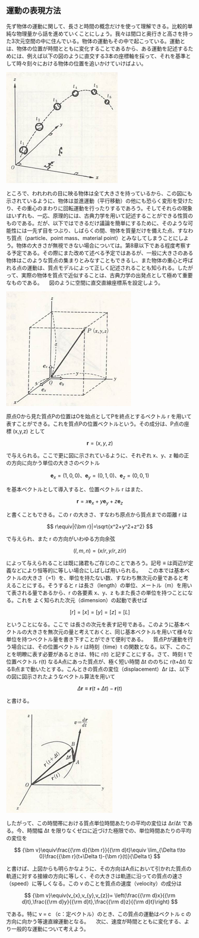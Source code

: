 
## 運動の表現方法

先ず物体の運動に関して、長さと時間の概念だけを使って理解できる。比較的単純な物理量から話を進めていくことにしょう。我々は間口と奥行きと高さを持った3次元空間の中に住んでいる。物体の運動もその中で起こっている。運動とは、物体の位置が時間とともに変化することであるから、ある運動を記述するためには、例えば以下の図のように直交する3本の座標軸を採って、それを基準として時々刻々における物体の位置を追いかけていけばよい。

![運動](./images/motion.png)

ところで、われわれの目に映る物体は全て大きさを持っているから、この図にも示されているように、物体は並進運動（平行移動）の他にも恐らく変形を受けたり、その重心のまわりに回転運動を行ったりするであろう。そしてそれらの現象はいずれも、一応、原理的には、古典力学を用いて記述することができる性質のものである。だが、以下ではできるだけ議論を簡単にするために、そのような可能性には一先ず目をつぶり、しばらくの間、物体を質量だけを備えた点、すなわち質点（particle、point mass、material point）とみなしてしまうことにしよう。物体の大きさが無視できない場合については。第8章以下である程度考察する予定である。その際にまた改めて述べる予定ではあるが、一般に大きさのある物体はこのような質点の集まりとみなすこともできるし、また物体の重心と呼ばれる点の運動は、質点モデルによって正しく記述されることも知られる。したがって、実際の物体を質点で近似することは、古典力学の出発点として極めて重要なものである。
　図のように空間に直交直線座標系を設定しよう。

![直交座標系](./images/rectangular_system.png)


原点Oから見た質点Pの位置はOを始点としてPを終点とするベクトル r を用いて表すことができる。これを質点Pの位置ベクトルという。その成分は、P点の座標  (x,y,z) として

$$ {\bm r}=(x,y,z) $$

で与えられる。ここで更に図に示されているように、それぞれ x、y、z 軸の正の方向に向かう単位の大きさのベクトル

$$
    {\bm e_{x}}=(1,0,0)、 
    {\bm e_{y}}=(0,1,0)、
    {\bm e_{z}}=(0,0,1)
$$

を基本ベクトルとして導入すると、位置ベクトル r はまた、

$$ {\bm r}=x{\bm e_{x}}+y{\bm e_{y}}+z{\bm e_{z}} $$

と書くこともできる。この r の大きさ、すなわち原点から質点までの距離 r は

$$ r\equiv|{\bm r}|=\sqrt{x^2+y^2+z^2} $$

で与えられ、また r の方向がいわゆる方向余弦

$$ (l,m,n)=(x/r,y/r,z/r) $$

によって与えられることは既に諸君もご存じのことであろう。記号 ≡ は両辺が定義などにより恒等的に等しい場合にしばしば用いられる。
　この本では基本ベクトルの大きさ（=1）を、単位を持たない数、すなわち無次元の量であると考えることにする。そうすると r は長さ（length）の単位、メートル（m）を用いて表される量であるから、r の各要素 x、y、z もまた長さの単位を持つことになる。これを よく知られた次元（dimension）の起動で表せば

$$ [r]=[x]=[y]=[z]=[L] $$

ということになる。ここで  は長さの次元を表す記号である。このように基本ベクトルの大きさを無次元の量と考えておくと、同じ基本ベクトルを用いて様々な単位を持つベクトル量を書き下すことができて便利である。
　質点Pが運動を行う場合には、その位置ベクトル r は時刻（time）t の関数となる。以下、このことを明瞭に表す必要があるときは、特に r(t) と記すことにする。さて、時刻 t で位置ベクトル r(t) なるA点にあった質点が、極く短い時間 Δt ののちに  r(t+Δt) なるB点まで動いたとする。こんときの質点の変位（displacement）Δr は、以下の図に図示されたようなベクトル算法を用いて

$$ \Delta{\bm r}\equiv{\bm r}(t+\Delta t)-{\bm r}(t) $$

と書ける。

![dr](./images/dr_motion.png)

したがって、この時間帯における質点単位時間あたりの平均の変位は Δr/Δt である。今、時間幅 Δt を限りなくゼロに近づけた極限での、単位時間あたりの平均の変位を

$$ 
    {\bm v}\equiv\frac{{\rm d}{\bm r}}{{\rm d}t}\equiv
    \lim_{\Delta t\to 0}\frac{{\bm r}(t+\Delta t)-{\bm r}(t)}{\Delta t} 
$$

と書けば、上図からも明らかなように、その方向はA点において引かれた質点の軌道に対する接線の方向に等しく、その大きさは軌道に沿っての質点の速さ（speed）に等しくなる。この v のことを質点の速度（velocity）の成分は

$$ 
    {\bm v}\equiv(v_{x},v_{y},v_{z})=
    \left(\frac{{\rm d}x}{{\rm d}t},\frac{{\rm d}y}{{\rm d}t},\frac{{\rm d}z}{{\rm d}t}\right) 
$$

である。特に v = c （c：定ベクトル）のとき、この質点の運動はベクトル c の方向に向かう等速直線運動となる。
　次に、速度が時間とともに変化する、より一般的な運動について考えよう。